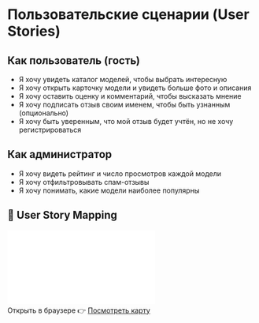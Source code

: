 # Пользовательские сценарии (User Stories)

## Как пользователь (гость)
- Я хочу увидеть каталог моделей, чтобы выбрать интересную
- Я хочу открыть карточку модели и увидеть больше фото и описания
- Я хочу оставить оценку и комментарий, чтобы высказать мнение
- Я хочу подписать отзыв своим именем, чтобы быть узнанным (опционально)
- Я хочу быть уверенным, что мой отзыв будет учтён, но не хочу регистрироваться

## Как администратор
- Я хочу видеть рейтинг и число просмотров каждой модели
- Я хочу отфильтровывать спам-отзывы
- Я хочу понимать, какие модели наиболее популярны


## 📌 User Story Mapping

![Превью карты](./User_story_mapping.pdf)  
Открыть в браузере 👉 [Посмотреть карту](https://alifemor.github.io/fashion-portfolio/)

